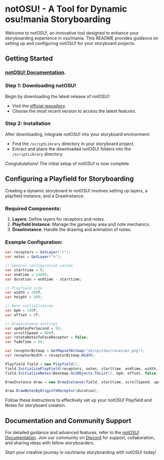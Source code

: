 # notOSU! - A Tool for Dynamic osu!mania Storyboarding

Welcome to notOSU!, an innovative tool designed to enhance your storyboarding experience in osu!mania. This README provides guidance on setting up and configuring notOSU! for your storyboard projects.

## Getting Started

### [notOSU! Documentation](https://notosu.sh). 

### Step 1: Downloading notOSU!

Begin by downloading the latest release of notOSU!:

- Visit the [official repository](https://github.com/Tunnelbliick/notosu/releases/latest).
- Choose the most recent version to access the latest features.

### Step 2: Installation

After downloading, integrate notOSU! into your storyboard environment:

- Find the `/scriptLibrary` directory in your storyboard project.
- Extract and place the downloaded notOSU! folders into the `/scriptLibrary` directory.

Congratulations! The initial setup of notOSU! is now complete.

## Configuring a Playfield for Storyboarding

Creating a dynamic storyboard in notOSU! involves setting up layers, a playfield instance, and a DrawInstance.

### Required Components:

1. **Layers**: Define layers for receptors and notes.
2. **Playfield Instance**: Manage the gameplay area and note mechanics.
3. **DrawInstance**: Handle the drawing and animation of notes.

### Example Configuration:

```csharp
var receptors = GetLayer("r");
var notes = GetLayer("n");

// General configuration values
var starttime = 0;
var endtime = 24000;
var duration = endtime - starttime;

// Playfield size
var width = 200f;
var height = 500;

// Note initialization
var bpm = 190f;
var offset = 0f;

// DrawInstance settings
var updatesPerSecond = 50;
var scrollSpeed = 800f;
var rotateNotesToFaceReceptor = false;
var fadeTime = 60;

var receptorBitmap = GetMapsetBitmap("sb/sprites/receiver.png");
var receptorWidth = receptorBitmap.Width;

Playfield field = new Playfield();
field.InitializePlayField(receptors, notes, starttime, endtime, width, height, 50);
field.InitializeNotes(Beatmap.HitObjects.ToList(), bpm, offset, false, sliderAccuracy);

DrawInstance draw = new DrawInstance(field, starttime, scrollSpeed, updatesPerSecond, OsbEasing.None, rotateNotesToFaceReceptor, fadeTime, fadeTime);

draw.DrawNotesByOriginToReceptor(duration);
```

Follow these instructions to effectively set up your notOSU! Playfield and Notes for storyboard creation.

## Documentation and Community Support

For detailed guidance and advanced features, refer to the [notOSU! Documentation](https://notosu.sh). Join our community on [Discord](https://discord.gg/notosu) for support, collaboration, and sharing ideas with fellow storyboarders.

Start your creative journey in osu!mania storyboarding with notOSU! today!
